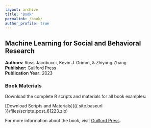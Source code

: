 ```yaml
---
layout: archive
title: "Book"
permalink: /book/
author_profile: true
---
```


## Machine Learning for Social and Behavioral Research

**Authors:** Ross Jacobucci, Kevin J. Grimm, & Zhiyong Zhang  
**Publisher:** Guilford Press  
**Publication Year:** 2023

### Book Materials

Download the complete R scripts and materials for all book examples:

[Download Scripts and Materials]({{ site.baseurl }}/files/scripts_post_61223.zip)

For more information about the book, visit [Guilford Press](https://www.guilford.com/books/Machine-Learning-for-Social-and-Behavioral-Research/Jacobucci-Grimm-Zhang/9781462552924?srsltid=AfmBOoo_u5Nx5YoS0DuxElsHgX-sNexSxTXbJGnDaAqKX_7R8yZWLSNj).
